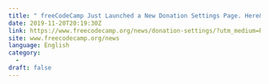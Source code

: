 ```yaml
---
title: " freeCodeCamp Just Launched a New Donation Settings Page. Here&#x27;s How to Use it. "
date: 2019-11-20T20:19:30Z
link: https://www.freecodecamp.org/news/donation-settings/?utm_medium=RSS&utm_source=news.12bit.vn
site: www.freecodecamp.org/news
language: English
category:
  -   
draft: false
---
```

